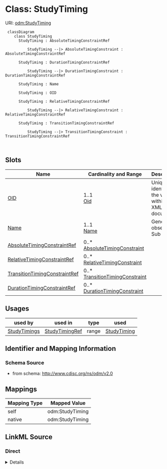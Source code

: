 # Class: StudyTiming



URI: [odm:StudyTiming](http://www.cdisc.org/ns/odm/v2.0/StudyTiming)



```mermaid
 classDiagram
    class StudyTiming
      StudyTiming : AbsoluteTimingConstraintRef
        
          StudyTiming --|> AbsoluteTimingConstraint : AbsoluteTimingConstraintRef
        
      StudyTiming : DurationTimingConstraintRef
        
          StudyTiming --|> DurationTimingConstraint : DurationTimingConstraintRef
        
      StudyTiming : Name
        
      StudyTiming : OID
        
      StudyTiming : RelativeTimingConstraintRef
        
          StudyTiming --|> RelativeTimingConstraint : RelativeTimingConstraintRef
        
      StudyTiming : TransitionTimingConstraintRef
        
          StudyTiming --|> TransitionTimingConstraint : TransitionTimingConstraintRef
        
      
```




<!-- no inheritance hierarchy -->


## Slots

| Name | Cardinality and Range | Description | Inheritance |
| ---  | --- | --- | --- |
| [OID](OID.md) | 1..1 <br/> [Oid](Oid.md) | Unique identifier of the version within the XML document | direct |
| [Name](Name.md) | 1..1 <br/> [Name](Name.md) | General observation Sub Class | direct |
| [AbsoluteTimingConstraintRef](AbsoluteTimingConstraintRef.md) | 0..* <br/> [AbsoluteTimingConstraint](AbsoluteTimingConstraint.md) |  | direct |
| [RelativeTimingConstraintRef](RelativeTimingConstraintRef.md) | 0..* <br/> [RelativeTimingConstraint](RelativeTimingConstraint.md) |  | direct |
| [TransitionTimingConstraintRef](TransitionTimingConstraintRef.md) | 0..* <br/> [TransitionTimingConstraint](TransitionTimingConstraint.md) |  | direct |
| [DurationTimingConstraintRef](DurationTimingConstraintRef.md) | 0..* <br/> [DurationTimingConstraint](DurationTimingConstraint.md) |  | direct |





## Usages

| used by | used in | type | used |
| ---  | --- | --- | --- |
| [StudyTimings](StudyTimings.md) | [StudyTimingRef](StudyTimingRef.md) | range | [StudyTiming](StudyTiming.md) |






## Identifier and Mapping Information







### Schema Source


* from schema: http://www.cdisc.org/ns/odm/v2.0





## Mappings

| Mapping Type | Mapped Value |
| ---  | ---  |
| self | odm:StudyTiming |
| native | odm:StudyTiming |





## LinkML Source

<!-- TODO: investigate https://stackoverflow.com/questions/37606292/how-to-create-tabbed-code-blocks-in-mkdocs-or-sphinx -->

### Direct

<details>
```yaml
name: StudyTiming
from_schema: http://www.cdisc.org/ns/odm/v2.0
slots:
- OID
- Name
- AbsoluteTimingConstraintRef
- RelativeTimingConstraintRef
- TransitionTimingConstraintRef
- DurationTimingConstraintRef
slot_usage:
  OID:
    name: OID
    domain_of:
    - ValueListDef
    - WhereClauseDef
    - StudyEventGroupDef
    - CommentDef
    - StudyIndication
    - StudyIntervention
    - StudyObjective
    - StudyEndPoint
    - StudyTargetPopulation
    - StudyEstimand
    - Arm
    - Epoch
    - StudyParameter
    - StudyTiming
    - TransitionTimingConstraint
    - AbsoluteTimingConstraint
    - RelativeTimingConstraint
    - DurationTimingConstraint
    - WorkflowDef
    - Transition
    - Branching
    - Criterion
    - ExceptionEvent
    - Organization
    - Query
    - MetaDataVersion
    - StudyEventDef
    - ItemGroupDef
    - ItemDef
    - CodeList
    - ConditionDef
    - MethodDef
    - Standard
    - User
    - Location
    - SignatureDef
    - Study
    range: oid
    required: true
  Name:
    name: Name
    domain_of:
    - StudyEventGroupDef
    - Class
    - SubClass
    - SourceItem
    - Resource
    - Parameter
    - ReturnValue
    - StudyObjective
    - StudyEndPoint
    - StudyTargetPopulation
    - StudyEstimand
    - Arm
    - Epoch
    - StudyTiming
    - TransitionTimingConstraint
    - AbsoluteTimingConstraint
    - RelativeTimingConstraint
    - DurationTimingConstraint
    - WorkflowDef
    - Transition
    - Branching
    - Criterion
    - ExceptionEvent
    - Organization
    - Query
    - MetaDataVersion
    - StudyEventDef
    - ItemGroupDef
    - ItemDef
    - CodeList
    - ConditionDef
    - MethodDef
    - Standard
    - Alias
    - Location
    range: name
    required: true
  AbsoluteTimingConstraintRef:
    name: AbsoluteTimingConstraintRef
    multivalued: true
    domain_of:
    - StudyTiming
    range: AbsoluteTimingConstraint
    required: false
    minimum_cardinality: 0
  RelativeTimingConstraintRef:
    name: RelativeTimingConstraintRef
    multivalued: true
    domain_of:
    - StudyTiming
    range: RelativeTimingConstraint
    required: false
    minimum_cardinality: 0
  TransitionTimingConstraintRef:
    name: TransitionTimingConstraintRef
    multivalued: true
    domain_of:
    - StudyTiming
    range: TransitionTimingConstraint
    required: false
    minimum_cardinality: 0
  DurationTimingConstraintRef:
    name: DurationTimingConstraintRef
    multivalued: true
    domain_of:
    - StudyTiming
    range: DurationTimingConstraint
    required: false
    minimum_cardinality: 0
class_uri: odm:StudyTiming

```
</details>

### Induced

<details>
```yaml
name: StudyTiming
from_schema: http://www.cdisc.org/ns/odm/v2.0
slot_usage:
  OID:
    name: OID
    domain_of:
    - ValueListDef
    - WhereClauseDef
    - StudyEventGroupDef
    - CommentDef
    - StudyIndication
    - StudyIntervention
    - StudyObjective
    - StudyEndPoint
    - StudyTargetPopulation
    - StudyEstimand
    - Arm
    - Epoch
    - StudyParameter
    - StudyTiming
    - TransitionTimingConstraint
    - AbsoluteTimingConstraint
    - RelativeTimingConstraint
    - DurationTimingConstraint
    - WorkflowDef
    - Transition
    - Branching
    - Criterion
    - ExceptionEvent
    - Organization
    - Query
    - MetaDataVersion
    - StudyEventDef
    - ItemGroupDef
    - ItemDef
    - CodeList
    - ConditionDef
    - MethodDef
    - Standard
    - User
    - Location
    - SignatureDef
    - Study
    range: oid
    required: true
  Name:
    name: Name
    domain_of:
    - StudyEventGroupDef
    - Class
    - SubClass
    - SourceItem
    - Resource
    - Parameter
    - ReturnValue
    - StudyObjective
    - StudyEndPoint
    - StudyTargetPopulation
    - StudyEstimand
    - Arm
    - Epoch
    - StudyTiming
    - TransitionTimingConstraint
    - AbsoluteTimingConstraint
    - RelativeTimingConstraint
    - DurationTimingConstraint
    - WorkflowDef
    - Transition
    - Branching
    - Criterion
    - ExceptionEvent
    - Organization
    - Query
    - MetaDataVersion
    - StudyEventDef
    - ItemGroupDef
    - ItemDef
    - CodeList
    - ConditionDef
    - MethodDef
    - Standard
    - Alias
    - Location
    range: name
    required: true
  AbsoluteTimingConstraintRef:
    name: AbsoluteTimingConstraintRef
    multivalued: true
    domain_of:
    - StudyTiming
    range: AbsoluteTimingConstraint
    required: false
    minimum_cardinality: 0
  RelativeTimingConstraintRef:
    name: RelativeTimingConstraintRef
    multivalued: true
    domain_of:
    - StudyTiming
    range: RelativeTimingConstraint
    required: false
    minimum_cardinality: 0
  TransitionTimingConstraintRef:
    name: TransitionTimingConstraintRef
    multivalued: true
    domain_of:
    - StudyTiming
    range: TransitionTimingConstraint
    required: false
    minimum_cardinality: 0
  DurationTimingConstraintRef:
    name: DurationTimingConstraintRef
    multivalued: true
    domain_of:
    - StudyTiming
    range: DurationTimingConstraint
    required: false
    minimum_cardinality: 0
attributes:
  OID:
    name: OID
    description: Unique identifier of the version within the XML document.
    from_schema: http://www.cdisc.org/ns/odm/v2.0
    rank: 1000
    alias: OID
    owner: StudyTiming
    domain_of:
    - ValueListDef
    - WhereClauseDef
    - StudyEventGroupDef
    - CommentDef
    - StudyIndication
    - StudyIntervention
    - StudyObjective
    - StudyEndPoint
    - StudyTargetPopulation
    - StudyEstimand
    - Arm
    - Epoch
    - StudyParameter
    - StudyTiming
    - TransitionTimingConstraint
    - AbsoluteTimingConstraint
    - RelativeTimingConstraint
    - DurationTimingConstraint
    - WorkflowDef
    - Transition
    - Branching
    - Criterion
    - ExceptionEvent
    - Organization
    - Query
    - MetaDataVersion
    - StudyEventDef
    - ItemGroupDef
    - ItemDef
    - CodeList
    - ConditionDef
    - MethodDef
    - Standard
    - User
    - Location
    - SignatureDef
    - Study
    range: oid
    required: true
  Name:
    name: Name
    description: General observation Sub Class.
    from_schema: http://www.cdisc.org/ns/odm/v2.0
    rank: 1000
    alias: Name
    owner: StudyTiming
    domain_of:
    - StudyEventGroupDef
    - Class
    - SubClass
    - SourceItem
    - Resource
    - Parameter
    - ReturnValue
    - StudyObjective
    - StudyEndPoint
    - StudyTargetPopulation
    - StudyEstimand
    - Arm
    - Epoch
    - StudyTiming
    - TransitionTimingConstraint
    - AbsoluteTimingConstraint
    - RelativeTimingConstraint
    - DurationTimingConstraint
    - WorkflowDef
    - Transition
    - Branching
    - Criterion
    - ExceptionEvent
    - Organization
    - Query
    - MetaDataVersion
    - StudyEventDef
    - ItemGroupDef
    - ItemDef
    - CodeList
    - ConditionDef
    - MethodDef
    - Standard
    - Alias
    - Location
    range: name
    required: true
  AbsoluteTimingConstraintRef:
    name: AbsoluteTimingConstraintRef
    from_schema: http://www.cdisc.org/ns/odm/v2.0
    rank: 1000
    multivalued: true
    alias: AbsoluteTimingConstraintRef
    owner: StudyTiming
    domain_of:
    - StudyTiming
    range: AbsoluteTimingConstraint
    required: false
    minimum_cardinality: 0
  RelativeTimingConstraintRef:
    name: RelativeTimingConstraintRef
    from_schema: http://www.cdisc.org/ns/odm/v2.0
    rank: 1000
    multivalued: true
    alias: RelativeTimingConstraintRef
    owner: StudyTiming
    domain_of:
    - StudyTiming
    range: RelativeTimingConstraint
    required: false
    minimum_cardinality: 0
  TransitionTimingConstraintRef:
    name: TransitionTimingConstraintRef
    from_schema: http://www.cdisc.org/ns/odm/v2.0
    rank: 1000
    multivalued: true
    alias: TransitionTimingConstraintRef
    owner: StudyTiming
    domain_of:
    - StudyTiming
    range: TransitionTimingConstraint
    required: false
    minimum_cardinality: 0
  DurationTimingConstraintRef:
    name: DurationTimingConstraintRef
    from_schema: http://www.cdisc.org/ns/odm/v2.0
    rank: 1000
    multivalued: true
    alias: DurationTimingConstraintRef
    owner: StudyTiming
    domain_of:
    - StudyTiming
    range: DurationTimingConstraint
    required: false
    minimum_cardinality: 0
class_uri: odm:StudyTiming

```
</details>